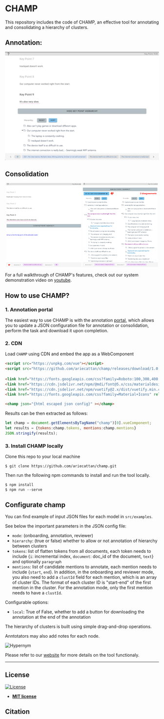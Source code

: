 # CHAMP 

This repository includes the code of CHAMP, an effective tool for annotating and consolidating a hierarchy of clusters. 

## Annotation:

![Alt text](src/assets/annotation.png)


## Consolidation

<p align="center">
  <img src="src/assets/cons_coref.png" width="49%" />
  <img src="src/assets/cons_hierarchy.png" width="49%" />
</p>


For a full walkthrough of CHAMP's features, check out our system demonstration video on [youtube](https://youtu.be/1n4d6RyAP0M|).


## How to use CHAMP?

### 1.  Annotation portal 

The easiest way to use CHAMP is with the annotation [portal](https://cattana.pythonanywhere.com/), which allows you to update a JSON configuration file for annotation or consolidation, perform the task and download it upon completion. 

### 2. CDN 

Load `CHAMP` using CDN and embed the app as a WebComponent

```html
<script src="https://unpkg.com/vue"></script>
<script src="https://github.com/ariecattan/champ/releases/download/1.0.0/champ.min.js"></script>

<link href="https://fonts.googleapis.com/css?family=Roboto:100,300,400,500,700,900" rel="stylesheet">
<link href="https://cdn.jsdelivr.net/npm/@mdi/font@5.x/css/materialdesignicons.min.css" rel="stylesheet">
<link href="https://cdn.jsdelivr.net/npm/vuetify@2.x/dist/vuetify.min.css" rel="stylesheet">
<link href="https://fonts.googleapis.com/css?family=Material+Icons" rel="stylesheet">
```


```html
<champ json="{html escaped json config}" ></champ>
```

Results can be then extracted as follows:

```javascript
let champ = document.getElementsByTagName("champ")[0].vueComponent;
let results = {tokens:champ.tokens, mentions:champ.mentions}
JSON.stringify(results);
```

### 3. Install CHAMP locally

Clone this repo to your local machine 

```shell 
$ git clone https://github.com/ariecattan/champ.git
```

Then run the following npm commands to install and run the tool locally.
```shell
$ npm install
$ npm run --serve 
```


## Configurate champ

You can find example of input JSON files for each model in `src/examples`.

See below the important parameters in the JSON config file:
* `mode`: (onboarding, annotation, reviewer)
* `hierarchy`: (true or false) whether to allow or not annotation of hierarchy between clusters
* `tokens`: list of flatten tokens from all documents, each token needs to include {`i`: incremental index, `document`: doc_id of the document, `text`} and optionally `paragraph` 
* `mentions`: list of candidate mentions to annotate, each mention needs to include {`start`, `end`}. In addition, in the onboarding and reviewer mode, you also need to add a `clustId` field for each mention, which is an array of cluster IDs. The format of each cluster ID is "start-end" of the first mention in the cluster. For the annotation mode, only the first mention needs to have a `clustId`. 


Configurable options:
* `local`: True of False, whether to add a button for downloading the annotation at the end of the annotation

The hierarchy of clusters is built using simple drag-and-drop operations. 

Anntotators may also add notes for each node.

![Hypernym](src/assets/hypernym.gif)

Please refer to our [website](https://scico.apps.allenai.org/tool) for more details on the tool functionaly. 


---

## License

[![License](http://img.shields.io/:license-mit-blue.svg?style=flat-square)](http://badges.mit-license.org)

- **[MIT license](http://opensource.org/licenses/mit-license.php)**


## Citation 

